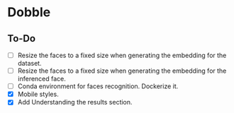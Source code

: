 # Dobble

## To-Do

- [ ] Resize the faces to a fixed size when generating the embedding for the dataset.
- [ ] Resize the faces to a fixed size when generating the embedding for the inferenced face.
- [ ] Conda environment for faces recognition. Dockerize it.
- [x] Mobile styles.
- [x] Add Understanding the results section.